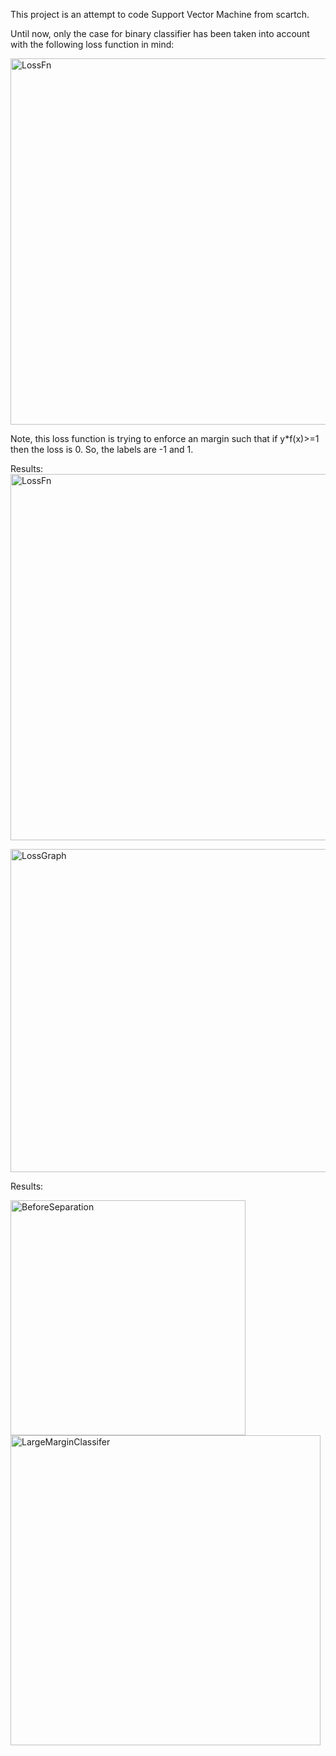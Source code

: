 This project is an attempt to code Support Vector Machine from scartch.

Until now, only the case for binary classifier has been taken into account with the following loss function in mind: 

<p float="left">
  <img width="586" alt="LossFn" src="https://user-images.githubusercontent.com/26017262/70012200-bf9cc000-1541-11ea-8dd2-42534c52de7a.png">
</p>

Note, this loss function is trying to enforce an margin such that if y*f(x)>=1 then the loss is 0. So, the labels are -1 and 1. 

Results: 
  <img width="586" alt="LossFn" src="https://user-images.githubusercontent.com/26017262/70012200-bf9cc000-1541-11ea-8dd2-42534c52de7a.png">
 <p float="left">
  <img title="LossGraph" width="517" alt="LossGraph" src="https://user-images.githubusercontent.com/26017262/70012535-a1838f80-1542-11ea-902a-7a5b5031436a.png">
 </p>

Results: 

<p float="left">
   <img width="376" alt="BeforeSeparation" src="https://user-images.githubusercontent.com/26017262/70012571-c0822180-1542-11ea-82be-0f94be9f5487.png">
  <img width="496" alt="LargeMarginClassifer" src="https://user-images.githubusercontent.com/26017262/70012605-d263c480-1542-11ea-8332-277057a0a248.png">
</p>
